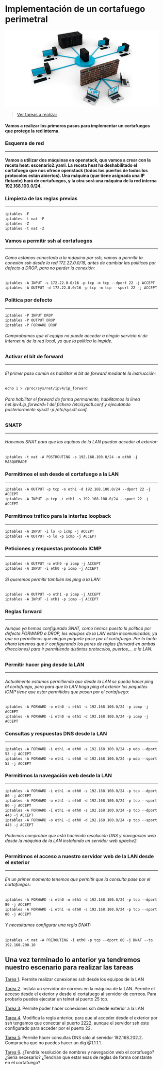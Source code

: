 # Implementación de un cortafuego perimetral

![CortaPerimetral](image/CortaPerimetral.jpg)

> [Ver tareas a realizar](https://github.com/MoralG/Cortafuego_Perimetral#una-vez-terminado-lo-anterior-ya-tendremos-nuestro-escenario-para-realizar-las-tareas)

#### Vamos a realizar los primeros pasos para implementar un cortafuegos que protege la red interna.

### Esquema de red
-------------------------------------------------------------
#### Vamos a utilizar dos máquinas en openstack, que vamos a crear con la receta heat: escenario2.yaml. La receta heat ha deshabilitado el cortafuego que nos ofrece openstack (todos los puertos de todos los protocolos están abiertos). Una máquina (que tiene asignada una IP flotante) hará de cortafuegos, y la otra será una máquina de la red interna 192.168.100.0/24.

### Limpieza de las reglas previas
-------------------------------------------------------------
~~~
iptables -F
iptables -t nat -F
iptables -Z
iptables -t nat -Z
~~~

### Vamos a permitir ssh al cortafuegos
-------------------------------------------------------------

###### Cómo estamos conectado a la máquina por ssh, vamos a permitir la conexión ssh desde la red 172.22.0.0/16, antes de cambiar las políticas por defecto a DROP, para no perder la conexión:
~~~
iptables -A INPUT -s 172.22.0.0/16 -p tcp -m tcp --dport 22 -j ACCEPT
iptables -A OUTPUT -d 172.22.0.0/16 -p tcp -m tcp --sport 22 -j ACCEPT
~~~

### Política por defecto
-------------------------------------------------------------
~~~
iptables -P INPUT DROP
iptables -P OUTPUT DROP
iptables -P FORWARD DROP
~~~
###### Comprobamos que el equipo no puede acceder a ningún servicio ni de Internet ni de la red local, ya que la política lo impide.

### Activar el bit de forward
-------------------------------------------------------------
###### El primer paso común es habilitar el bit de forward mediante la instrucción:
~~~
echo 1 > /proc/sys/net/ipv4/ip_forward
~~~

###### Para habilitar el forward de forma permanente, habilitamos la línea net.ipv4.ip_forward=1 del fichero /etc/sysctl.conf y ejecutando posteriormente sysctl -p /etc/sysctl.conf.

### SNATP
-------------------------------------------------------------
###### Hacemos SNAT para que los equipos de la LAN puedan acceder al exterior:
~~~
iptables -t nat -A POSTROUTING -s 192.168.100.0/24 -o eth0 -j MASQUERADE
~~~

### Permitimos el ssh desde el cortafuego a la LAN
-------------------------------------------------------------
~~~
iptables -A OUTPUT -p tcp -o eth1 -d 192.168.100.0/24 --dport 22 -j ACCEPT
iptables -A INPUT -p tcp -i eth1 -s 192.168.100.0/24 --sport 22 -j ACCEPT
~~~

### Permitimos tráfico para la interfaz loopback
-------------------------------------------------------------
~~~
iptables -A INPUT -i lo -p icmp -j ACCEPT
iptables -A OUTPUT -o lo -p icmp -j ACCEPT
~~~

### Peticiones y respuestas protocolo ICMP
-------------------------------------------------------------
~~~
iptables -A OUTPUT -o eth0 -p icmp -j ACCEPT
iptables -A INPUT -i eth0 -p icmp -j ACCEPT
~~~

###### Si queremos permitir también los ping a la LAN:
~~~
iptables -A OUTPUT -o eth1 -p icmp -j ACCEPT
iptables -A INPUT -i eth1 -p icmp -j ACCEPT
~~~

### Reglas forward
-------------------------------------------------------------

###### Aunque ya hemos configurado SNAT, como hemos puesto la política por defecto FORWARD a DROP, los equipos de la LAN están incomunicadas, ya que no permitimos que ningún paquete pase por el cortafuego. Por lo tanto ahora tenemos que ir configurando los pares de reglas (forward en ambas direcciones) para ir permitiendo distintos protocolos, puertos,… a la LAN.

### Permitir hacer ping desde la LAN
-------------------------------------------------------------
###### Actualmente estamos permitiendo que desde la LAN se pueda hacer ping al cortafuego, pero para que la LAN haga ping al exterior los paquetes ICMP tiene que estar permitidos que pasen por el cortafuego:
~~~
iptables -A FORWARD -o eth0 -i eth1 -s 192.168.100.0/24 -p icmp -j ACCEPT
iptables -A FORWARD -i eth0 -o eth1 -d 192.168.100.0/24 -p icmp -j ACCEPT
~~~

### Consultas y respuestas DNS desde la LAN
-------------------------------------------------------------
~~~
iptables -A FORWARD -i eth1 -o eth0 -s 192.168.100.0/24 -p udp --dport 53 -j ACCEPT
iptables -A FORWARD -o eth1 -i eth0 -d 192.168.100.0/24 -p udp --sport 53 -j ACCEPT
~~~

### Permitimos la navegación web desde la LAN
-------------------------------------------------------------
~~~
iptables -A FORWARD -i eth1 -o eth0 -s 192.168.100.0/24 -p tcp --dport 80 -j ACCEPT
iptables -A FORWARD -o eth1 -i eth0 -d 192.168.100.0/24 -p tcp --sport 80 -j ACCEPT
iptables -A FORWARD -i eth1 -o eth0 -s 192.168.100.0/24 -p tcp --dport 443 -j ACCEPT
iptables -A FORWARD -o eth1 -i eth0 -d 192.168.100.0/24 -p tcp --sport 443 -j ACCEPT
~~~

###### Podemos comprobar que está haciendo resolución DNS y navegación web desde la máquina de la LAN instalando un servidor web apache2.

### Permitimos el acceso a nuestro servidor web de la LAN desde el exterior
-------------------------------------------------------------
###### En un primer momento tenemos que permitir que la consulta pase por el cortafuegos:
~~~
iptables -A FORWARD -i eth0 -o eth1 -d 192.168.100.0/24 -p tcp --dport 80 -j ACCEPT
iptables -A FORWARD -i eth1 -o eth0 -s 192.168.100.0/24 -p tcp --sport 80 -j ACCEPT
~~~

###### Y necesitamos configurar una regla DNAT:
~~~
iptables -t nat -A PREROUTING -i eth0 -p tcp --dport 80 -j DNAT --to 192.168.200.10
~~~

## Una vez terminado lo anterior ya tendremos nuestro escenario para realizar las tareas

[Tarea 1](). Permite realizar conexiones ssh desde los equipos de la LAN

[Tarea 2](). Instala un servidor de correos en la máquina de la LAN. Permite el acceso desde el exterior y desde el cortafuego al servidor de correos. Para probarlo puedes ejecutar un telnet al puerto 25 tcp.

[Tarea 3](). Permite poder hacer conexiones ssh desde exterior a la LAN

[Tarea 4](). Modifica la regla anterior, para que al acceder desde el exterior por ssh tengamos que conectar al puerto 2222, aunque el servidor ssh este configurado para acceder por el puerto 22.

[Tarea 5](). Permite hacer consultas DNS sólo al servidor 192.168.202.2. Comprueba que no puedes hacer un dig @1.1.1.1.

[Tarea 6](). ¿Tendría resolución de nombres y navegación web el cortafuego? ¿Sería necesario? ¿Tendrían que estar esas de reglas de forma constante en el cortafuego?
